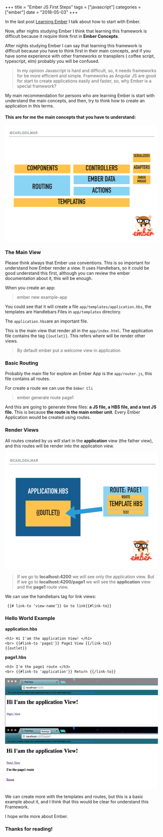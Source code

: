 +++
title = "Ember JS First Steps"
tags = ["javascript"]
categories = ["ember"]
date = "2018-05-03"
+++

In the last post [Learning Ember](http://carlogilmar.me/post/learning-ember/) I talk about how to start with Ember.

Now, after nights studying Ember I think that learning this framework is difficult because it require think first in **Ember Concepts**.

 After nights studying Ember I can say that learning this framework is difficult because you have to think first in their main concepts, and if you have some experience with other frameworks or transpilers ( coffee script, typescript, elm) probably you will be confused.

> In my opinion Javascript is hard and difficult, so, it needs frameworks for be more efficient and simple. Frameworks as Angular JS are good for start to create applications easily and faster, so, why Ember is a special framework?

My main recommendation for persons who are learning Ember is start with understand the main concepts, and then, try to think how to create an application in this terms.

#### This are for me the main concepts that you have to understand:

![](https://raw.githubusercontent.com/carlogilmar/site/master/static/blog/embersteps/ember1.png)

### The Main View

 Please think always that Ember use conventions. This is so important for understand how Ember render a view. It uses Handlebars, so it could be good understand this first, although you can review the ember documentation about it, this will be enough.

When you create an app:

> ember new example-app

You could see that it will create a file `app/templates/application.hbs`, the templates are Handlebars Files in `app/templates` directory.

The `application.hbs`are an important file.

This is the main view that render all in the `app/index.html`.  The application file contains the tag `{{outlet}}`. This refers where will be render other views.

> By default ember put a welcome view in application

### Basic Routing

Probably the main file for explore an Ember App is the `app/router.js`, this file contains all routes.

For create a route we can use the `Ember Cli`

> ember generate route page1

And this are going to generate three files: **a JS file, a HBS file, and a test JS file.**  This is because **the route is the main ember unit**. Every Ember Application would be created using routes.

### Render Views
All routes created by us will start in the **application** view (the father view), and this routes will be render into the application view.

![](https://raw.githubusercontent.com/carlogilmar/site/master/static/blog/embersteps/ember2.png)

> If we go to **localhost:4200** we will see only the application view. But if we go to **localhost:4200/page1** we will see the **application** view and the **page1** route view.

We can use the handlebars tag for link views:

```
 {{# link-to ‘view-name’}} Go to link{{#link-to}}
```

### Hello World Example

**application.hbs**
```
<h1> Hi I'am the application View! </h1>
<br> {{#link-to 'page1'}} Page1 View {{/link-to}}
{{outlet}}
```

**page1.hbs**
```
<h3> I'm the page1 route </h3>
<br> {{#link-to 'application'}} Return {{/link-to}}
```

![](https://raw.githubusercontent.com/carlogilmar/site/master/static/blog/embersteps/ember3.png)

We can create more with the templates and routes, but this is a basic example about it, and I think that this would be clear for understand this Framework.

I hope write more about Ember.

### Thanks for reading!


